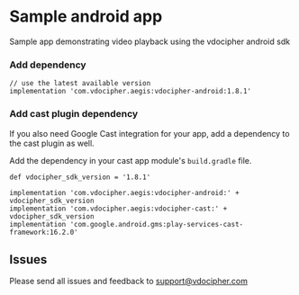 # Sample android app
Sample app demonstrating video playback using the vdocipher android sdk

### Add dependency

```
// use the latest available version
implementation 'com.vdocipher.aegis:vdocipher-android:1.8.1'
```

### Add cast plugin dependency

If you also need Google Cast integration for your app, add a dependency to the cast plugin as well.

Add the dependency in your cast app module's `build.gradle` file.

```
def vdocipher_sdk_version = '1.8.1'
```

```
implementation 'com.vdocipher.aegis:vdocipher-android:' + vdocipher_sdk_version
implementation 'com.vdocipher.aegis:vdocipher-cast:' + vdocipher_sdk_version
implementation 'com.google.android.gms:play-services-cast-framework:16.2.0'
```
## Issues

Please send all issues and feedback to support@vdocipher.com
